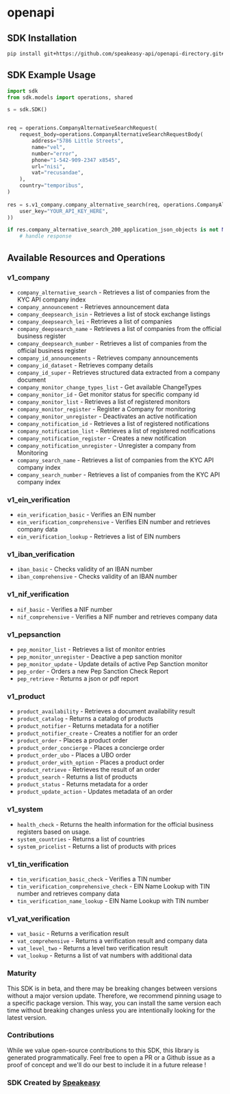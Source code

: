 # openapi

<!-- Start SDK Installation -->
## SDK Installation

```bash
pip install git+https://github.com/speakeasy-api/openapi-directory.git#subdirectory=SDKs/brex.io/2021.12/python
```
<!-- End SDK Installation -->

## SDK Example Usage
<!-- Start SDK Example Usage -->
```python
import sdk
from sdk.models import operations, shared

s = sdk.SDK()


req = operations.CompanyAlternativeSearchRequest(
    request_body=operations.CompanyAlternativeSearchRequestBody(
        address="5786 Little Streets",
        name="vel",
        number="error",
        phone="1-542-909-2347 x8545",
        url="nisi",
        vat="recusandae",
    ),
    country="temporibus",
)
    
res = s.v1_company.company_alternative_search(req, operations.CompanyAlternativeSearchSecurity(
    user_key="YOUR_API_KEY_HERE",
))

if res.company_alternative_search_200_application_json_objects is not None:
    # handle response
```
<!-- End SDK Example Usage -->

<!-- Start SDK Available Operations -->
## Available Resources and Operations


### v1_company

* `company_alternative_search` - Retrieves a list of companies from the KYC API company index
* `company_announcement` - Retrieves announcement data
* `company_deepsearch_isin` - Retrieves a list of stock exchange listings
* `company_deepsearch_lei` - Retrieves a list of companies
* `company_deepsearch_name` - Retrieves a list of companies from the official business register
* `company_deepsearch_number` - Retrieves a list of companies from the official business register
* `company_id_announcements` - Retrieves company announcements
* `company_id_dataset` - Retrieves company details
* `company_id_super` - Retrieves structured data extracted from a company document
* `company_monitor_change_types_list` - Get available ChangeTypes
* `company_monitor_id` - Get monitor status for specific company id
* `company_monitor_list` - Retrieves a list of registered monitors
* `company_monitor_register` - Register a Company for monitoring
* `company_monitor_unregister` - Deactivates an active notification
* `company_notification_id` - Retrieves a list of registered notifications
* `company_notification_list` - Retrieves a list of registered notifications
* `company_notification_register` - Creates a new notification
* `company_notification_unregister` - Unregister a company from Monitoring
* `company_search_name` - Retrieves a list of companies from the KYC API company index
* `company_search_number` - Retrieves a list of companies from the KYC API company index

### v1_ein_verification

* `ein_verification_basic` - Verifies an EIN number
* `ein_verification_comprehensive` - Verifies EIN number and retrieves company data
* `ein_verification_lookup` - Retrieves a list of EIN numbers

### v1_iban_verification

* `iban_basic` - Checks validity of an IBAN number
* `iban_comprehensive` - Checks validity of an IBAN number

### v1_nif_verification

* `nif_basic` - Verifies a NIF number
* `nif_comprehensive` - Verifies a NIF number and retrieves company data

### v1_pepsanction

* `pep_monitor_list` - Retrieves a list of monitor entries
* `pep_monitor_unregister` - Deactive a pep sanction monitor
* `pep_monitor_update` - Update details of active Pep Sanction monitor
* `pep_order` - Orders a new Pep Sanction Check Report
* `pep_retrieve` - Returns a json or pdf report

### v1_product

* `product_availability` - Retrieves a document availability result
* `product_catalog` - Returns a catalog of products
* `product_notifier` - Returns metadata for a notifier
* `product_notifier_create` - Creates a notifier for an order
* `product_order` - Places a product order
* `product_order_concierge` - Places a concierge order
* `product_order_ubo` - Places a UBO order
* `product_order_with_option` - Places a product order
* `product_retrieve` - Retrieves the result of an order
* `product_search` - Returns a list of products
* `product_status` - Returns metadata for a order
* `product_update_action` - Updates metadata of an order

### v1_system

* `health_check` - Returns the health information for the official business registers based on usage.
* `system_countries` - Returns a list of countries
* `system_pricelist` - Returns a list of products with prices

### v1_tin_verification

* `tin_verification_basic_check` - Verifies a TIN number
* `tin_verification_comprehensive_check` - EIN Name Lookup with TIN number and retrieves company data
* `tin_verification_name_lookup` - EIN Name Lookup with TIN number

### v1_vat_verification

* `vat_basic` - Returns a verification result
* `vat_comprehensive` - Returns a verification result and company data
* `vat_level_two` - Returns a level two verification result
* `vat_lookup` - Returns a list of vat numbers with additional data
<!-- End SDK Available Operations -->

### Maturity

This SDK is in beta, and there may be breaking changes between versions without a major version update. Therefore, we recommend pinning usage
to a specific package version. This way, you can install the same version each time without breaking changes unless you are intentionally
looking for the latest version.

### Contributions

While we value open-source contributions to this SDK, this library is generated programmatically.
Feel free to open a PR or a Github issue as a proof of concept and we'll do our best to include it in a future release !

### SDK Created by [Speakeasy](https://docs.speakeasyapi.dev/docs/using-speakeasy/client-sdks)
